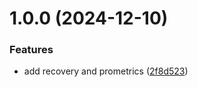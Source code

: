 # 1.0.0 (2024-12-10)


### Features

* add recovery and prometrics ([2f8d523](https://github.com/braid2048/go-utils/commit/2f8d523721210401bd2fa462d1d2aff3f1dff9b8))
